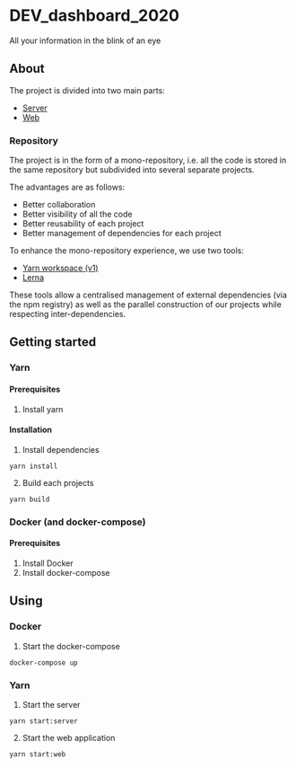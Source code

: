 # DEV_dashboard_2020
All your information in the blink of an eye

## About

The project is divided into two main parts:
- [Server](server)
- [Web](web)

### Repository

The project is in the form of a mono-repository, i.e. all the code is stored in the same repository but subdivided into several separate projects.

The advantages are as follows:
- Better collaboration
- Better visibility of all the code
- Better reusability of each project
- Better management of dependencies for each project

To enhance the mono-repository experience, we use two tools:
- [Yarn workspace (v1)](https://classic.yarnpkg.com/en/docs/workspaces/)
- [Lerna](https://lerna.js.org/)

These tools allow a centralised management of external dependencies (via the npm registry) as well as the parallel construction of our projects while respecting inter-dependencies.

## Getting started

### Yarn

#### Prerequisites

1. Install yarn

#### Installation

1. Install dependencies
```shell script
yarn install
```

2. Build each projects
```shell script
yarn build
```

### Docker (and docker-compose)

#### Prerequisites

1. Install Docker
2. Install docker-compose

## Using

### Docker

1. Start the docker-compose
```shell script
docker-compose up
```

### Yarn

1. Start the server
```shell script
yarn start:server
```

2. Start the web application
```shell script
yarn start:web
```
